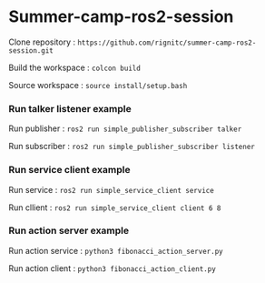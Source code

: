 # Summer-camp-ros2-session

Clone repository : `https://github.com/rignitc/summer-camp-ros2-session.git`

Build the workspace : `colcon build`

Source workspace : `source install/setup.bash`

### Run talker listener example

Run publisher : `ros2 run simple_publisher_subscriber talker` 

Run subscriber : `ros2 run simple_publisher_subscriber listener`

### Run service client example

Run service : `ros2 run simple_service_client service `

Run cllient : `ros2 run simple_service_client client 6 8`

### Run action server example 

Run action service : `python3 fibonacci_action_server.py`

Run action client : `python3 fibonacci_action_client.py`


